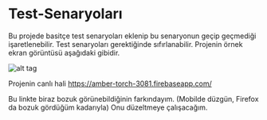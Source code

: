 # Test-Senaryoları

Bu projede basitçe test senaryoları eklenip bu senaryonun geçip geçmediği işaretlenebilir. Test senaryoları gerektiğinde sıfırlanabilir. Projenin örnek ekran görüntüsü aşağıdaki gibidir.

![alt tag](https://raw.githubusercontent.com/ztugcesirin/Test-Senaryolar-/master/test.png)

Projenin canlı hali https://amber-torch-3081.firebaseapp.com/

Bu linkte biraz bozuk görünebildiğinin farkındayım. (Mobilde düzgün, Firefox da bozuk gördüğüm kadarıyla) Onu düzeltmeye çalışacağım.
